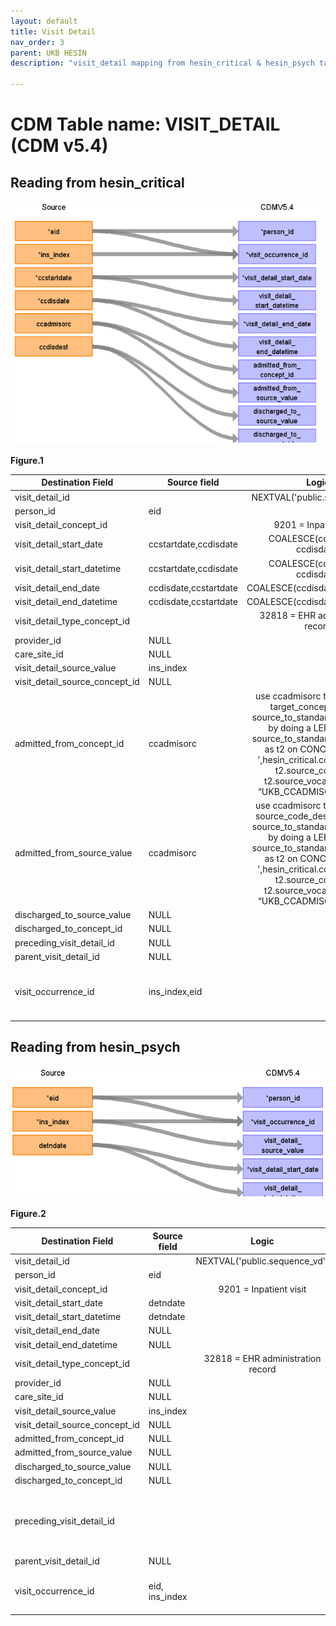 ```yaml
---
layout: default
title: Visit Detail
nav_order: 3
parent: UKB HESIN
description: "visit_detail mapping from hesin_critical & hesin_psych tables"

---
```


# CDM Table name: VISIT_DETAIL (CDM v5.4)

## Reading from hesin_critical


![](../images/image4.png)

**Figure.1**

| Destination Field | Source field | Logic | Comment field |
| --- | --- | :---: | --- |
| visit_detail_id| | NEXTVAL('public.sequence_vd')| Autogenerate|
| person_id| eid | | |
| visit_detail_concept_id| | 9201 = Inpatient visit| |
| visit_detail_start_date| ccstartdate,ccdisdate | COALESCE(ccstartdate, ccdisdate)| |
| visit_detail_start_datetime| ccstartdate,ccdisdate  | COALESCE(ccstartdate, ccdisdate)| |
| visit_detail_end_date| ccdisdate,ccstartdate| COALESCE(ccdisdate,ccstartdate)| |
| visit_detail_end_datetime| ccdisdate,ccstartdate | COALESCE(ccdisdate,ccstartdate)| |
| visit_detail_type_concept_id| | 32818 = EHR administration record| |
| provider_id| NULL | | |
| care_site_id| NULL | | |
| visit_detail_source_value| ins_index | | |
| visit_detail_source_concept_id| NULL | | |
| admitted_from_concept_id| ccadmisorc | use ccadmisorc to retrieve the target_concept_id from source_to_standard_vocab_map by doing a LEFT JOIN to source_to_standard_vocab_map as t2 on CONCAT('7004-',hesin_critical.ccadmisorc) = t2.source_code AND t2.source_vocabulary_id = “UKB_CCADMISORC_STCM”.| |
| admitted_from_source_value| ccadmisorc | use ccadmisorc to retrieve the source_code_description from source_to_standard_vocab_map by doing a LEFT JOIN to source_to_standard_vocab_map as t2 on CONCAT('7004-',hesin_critical.ccadmisorc) = t2.source_code AND t2.source_vocabulary_id = “UKB_CCADMISORC_STCM”.| |
| discharged_to_source_value| NULL | | |
| discharged_to_concept_id| NULL | | |
| preceding_visit_detail_id| NULL | | |
| parent_visit_detail_id| NULL | | |
| visit_occurrence_id| ins_index,eid | |Use ins_index, eid to retrieve visit_occurrence_id from visit_occurrence |

## Reading from hesin_psych

![](../images/image5.png)

**Figure.2**

| Destination Field | Source field | Logic | Comment field |
| --- | --- | :---: | --- |
| visit_detail_id| | NEXTVAL('public.sequence_vd')| Autogenerate|
| person_id| eid | | |
| visit_detail_concept_id| | 9201 = Inpatient visit | |
| visit_detail_start_date| detndate  | | |
| visit_detail_start_datetime| detndate  | | |
| visit_detail_end_date| NULL | | |
| visit_detail_end_datetime| NULL | | |
| visit_detail_type_concept_id| | 32818 = EHR administration record | |
| provider_id| NULL | | |
| care_site_id| NULL | | |
| visit_detail_source_value| ins_index  | | |
| visit_detail_source_concept_id| NULL | | |
| admitted_from_concept_id| NULL | | |
| admitted_from_source_value| NULL | | |
| discharged_to_source_value| NULL | | |
| discharged_to_concept_id| NULL | | |
| preceding_visit_detail_id| | | check for preceding_visit_detail_id by checking the max(visit_detail_id) for this patient using eid+ins_index|
| parent_visit_detail_id| NULL | | |
| visit_occurrence_id| eid, ins_index | | Use eid+ins_index to retrieve visit_occurrence_id from visit_occurrence | 